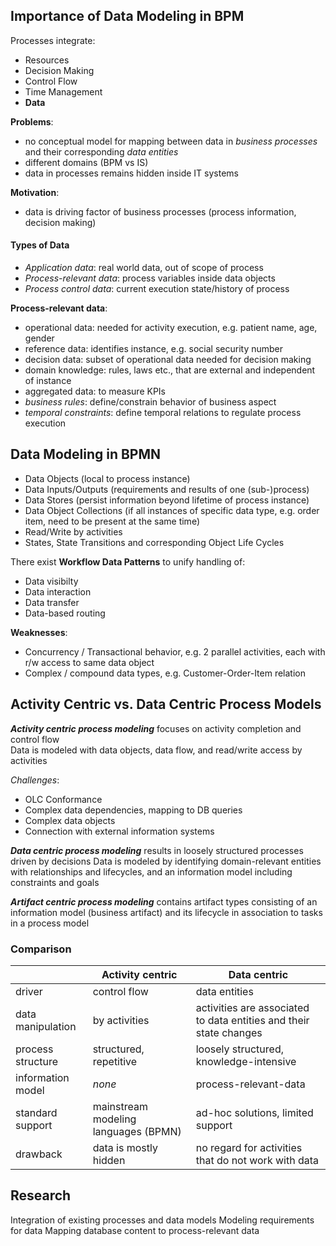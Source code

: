 ## Importance of Data Modeling in BPM
Processes integrate:
- Resources
- Decision Making
- Control Flow
- Time Management
- __Data__

__Problems__:
- no conceptual model for mapping between data in _business processes_ and their corresponding _data entities_
- different domains (BPM vs IS)
- data in processes remains hidden inside IT systems

__Motivation__:
- data is driving factor of business processes (process information, decision making)

#### Types of Data
- _Application data_: real world data, out of scope of process
- _Process-relevant data_: process variables inside data objects
- _Process control data_: current execution state/history of process

__Process-relevant data__: 
- operational data: needed for activity execution, e.g. patient name, age, gender
- reference data: identifies instance, e.g. social security number
- decision data: subset of operational data needed for decision making
- domain knowledge: rules, laws etc., that are external and independent of instance
- aggregated data: to measure KPIs 
- _business rules_: define/constrain behavior of business aspect
- _temporal constraints_: define temporal relations to regulate process execution

## Data Modeling in BPMN
- Data Objects (local to process instance)
- Data Inputs/Outputs (requirements and results of one (sub-)process)
- Data Stores (persist information beyond lifetime of process instance)
- Data Object Collections (if all instances of specific data type, e.g. order item, need to be present at the same time)
- Read/Write by activities
- States, State Transitions and corresponding Object Life Cycles

There exist __Workflow Data Patterns__ to unify handling of:
- Data visibilty
- Data interaction
- Data transfer
- Data-based routing

__Weaknesses__:
- Concurrency / Transactional behavior, e.g. 2 parallel activities, each with r/w access to same data object
- Complex / compound data types, e.g. Customer-Order-Item relation

## Activity Centric vs. Data Centric Process Models
___Activity centric process modeling___ focuses on activity completion and control flow  
Data is modeled with data objects, data flow, and read/write access by activities

_Challenges_:
- OLC Conformance
- Complex data dependencies, mapping to DB queries
- Complex data objects
- Connection with external information systems

___Data centric process modeling___ results in loosely structured processes driven by decisions
Data is modeled by identifying domain-relevant entities with relationships and lifecycles, and an information model including constraints and goals

___Artifact centric process modeling___ contains artifact types consisting of an information model (business artifact) and its lifecycle in association to tasks in a process model

### Comparison
|      |Activity centric|Data centric|
|------|----------------|------------|
|driver|control flow|data entities|
|data manipulation|by activities|activities are associated to data entities and their state changes|
|process structure|structured, repetitive|loosely structured, knowledge-intensive|
|information model|_none_|process-relevant-data|
|standard support|mainstream modeling languages (BPMN)|ad-hoc solutions, limited support|
|drawback|data is mostly hidden|no regard for activities that do not work with data|

## Research
Integration of existing processes and data models
Modeling requirements for data
Mapping database content to process-relevant data


